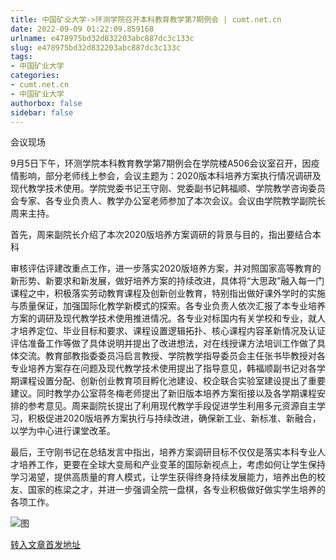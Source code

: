 ```yaml
---
title: 中国矿业大学->环测学院召开本科教育教学第7期例会 | cumt.net.cn
date: 2022-09-09 01:22:09.859168
urlname: e478975bd32d832203abc887dc3c133c
slug: e478975bd32d832203abc887dc3c133c
tags: 
- 中国矿业大学
categories:
- cumt.net.cn
- 中国矿业大学
authorbox: false
sidebar: false
---
```

会议现场  

9月5日下午，环测学院本科教育教学第7期例会在学院楼A506会议室召开，因疫情影响，部分老师线上参会，会议主题为：2020版本科培养方案执行情况调研及现代教学技术使用。学院党委书记王守刚、党委副书记韩福顺、学院教学咨询委员会专家、各专业负责人、教学办公室老师参加了本次会议。会议由学院教学副院长周来主持。

首先，周来副院长介绍了本次2020版培养方案调研的背景与目的，指出要结合本科
<!--more-->
审核评估评建改重点工作，进一步落实2020版培养方案，并对照国家高等教育的新形势、新要求和新发展，做好培养方案的持续改进，具体将“大思政”融入每一门课程之中，积极落实劳动教育课程及创新创业教育，特别指出做好课外学时的实施与质量保证，加强国际化教学新模式的探索。各专业负责人依次汇报了本专业培养方案的调研及现代教学技术使用推进情况。各专业对标国内有关学校和专业，就人才培养定位、毕业目标和要求、课程设置逻辑拓扑、核心课程内容革新情况及认证评估准备工作等做了具体说明并提出了改进想法，对在线授课方法培训工作做了具体交流。教育部教指委委员冯启言教授、学院教学指导委员会主任张书毕教授对各专业培养方案存在问题及现代教学技术使用提出了指导意见，韩福顺副书记对各学期课程设置分配、创新创业教育项目孵化池建设、校企联合实验室建设提出了重要建议。同时教学办公室蒋冬梅老师提出了新旧版本培养方案衔接以及各学期课程安排的参考意见。周来副院长提出了利用现代教学手段促进学生利用多元资源自主学习，积极促进2020版培养方案执行与持续改进，确保新工业、新标准、新融合，以学为中心进行课堂改革。

最后，王守刚书记在总结发言中指出，培养方案调研目标不仅仅是落实本科专业人才培养工作，更要在全球大变局和产业变革的国际新视点上，考虑如何让学生保持学习渴望，提供高质量的育人模式，让学生获得终身持续发展能力，培养出色的校友、国家的栋梁之才，并进一步强调全院一盘棋，各专业积极做好做实学生培养的各项工作。

![图](http://xwzx.cumt.edu.cn/_upload/article/images/de/72/9114330b46678f747546de93e1f1/f43ba0fe-2bd9-4463-8d54-dcba1e4c25f5.jpg)

[转入文章首发地址](http://xwzx.cumt.edu.cn/a7/5f/c523a632671/page.htm)